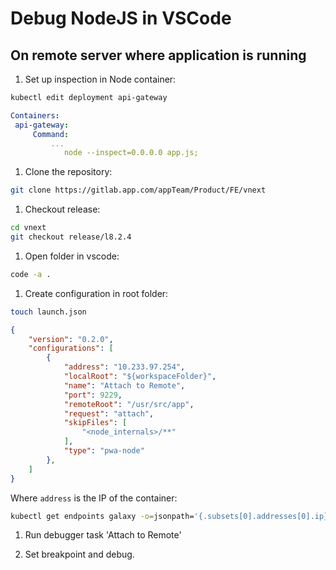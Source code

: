 # Debug NodeJS in VSCode

## On remote server where application is running

1. Set up inspection in Node container:

```bash
kubectl edit deployment api-gateway
```

```yaml
Containers:
 api-gateway:
     Command:
         ...
            node --inspect=0.0.0.0 app.js;
```

1. Clone the repository:

```bash
git clone https://gitlab.app.com/appTeam/Product/FE/vnext
```

1. Checkout release:

```bash
cd vnext
git checkout release/l8.2.4
```

1. Open folder in vscode:

```bash
code -a .
```

1. Create configuration in root folder:

```bash
touch launch.json
```

```json
{
    "version": "0.2.0",
    "configurations": [
        {
            "address": "10.233.97.254",
            "localRoot": "${workspaceFolder}",
            "name": "Attach to Remote",
            "port": 9229,
            "remoteRoot": "/usr/src/app",
            "request": "attach",
            "skipFiles": [
                "<node_internals>/**"
            ],
            "type": "pwa-node"
        },
    ]
}
```

Where `address` is the IP of the container:

```bash
kubectl get endpoints galaxy -o=jsonpath='{.subsets[0].addresses[0].ip}'
```

1. Run debugger task 'Attach to Remote'

1. Set breakpoint and debug.
